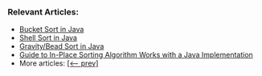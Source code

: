 ### Relevant Articles:

- [Bucket Sort in Java](https://www.baeldung.com/java-bucket-sort)
- [Shell Sort in Java](https://www.baeldung.com/java-shell-sort)
- [Gravity/Bead Sort in Java](https://www.baeldung.com/java-gravity-bead-sort)
- [Guide to In-Place Sorting Algorithm Works with a Java Implementation](https://www.baeldung.com/java-in-place-sorting)
- More articles: [[<-- prev]](/algorithms-modules/algorithms-sorting-2)
